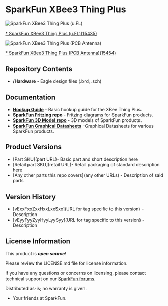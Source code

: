 SparkFun XBee3 Thing Plus
========================================

![SparkFun XBee3 Thing Plus (u.FL)](https://cdn.sparkfun.com/assets/parts/1/3/9/9/4/15435-SparkFun_Thing_Plus_-_XBee3_Micro__u.FL_-01.jpg)

[* SparkFun XBee3 Thing Plus (u.FL)(15435)](https://www.sparkfun.com/products/15435)

![SparkFun XBee3 Thing Plus (PCB Antenna)](https://cdn.sparkfun.com/assets/parts/1/4/0/3/7/15454-SparkFun_Thing_Plus_-_XBee3_Micro__Chip_Antenna_-01b.jpg)

[* SparkFun XBee3 Thing Plus (PCB Antenna)(15454)](https://www.sparkfun.com/products/15454)

<Basic description of the part.>

Repository Contents
-------------------

* **/Hardware** - Eagle design files (.brd, .sch)

Documentation
--------------
* **[Hookup Guide](https://learn.sparkfun.com/tutorials/xbee3-thing-plus-hookup-guide)** - Basic hookup guide for the XBee Thing Plus.
* **[SparkFun Fritzing repo](https://github.com/sparkfun/Fritzing_Parts)** - Fritzing diagrams for SparkFun products.
* **[SparkFun 3D Model repo](https://github.com/sparkfun/3D_Models)** - 3D models of SparkFun products. 
* **[SparkFun Graphical Datasheets](https://github.com/sparkfun/Graphical_Datasheets)** -Graphical Datasheets for various SparkFun products.

Product Versions
----------------
* [Part SKU](part URL)- Basic part and short description here
* [Retail part SKU](retail URL)- Retail packaging of standard description here
* [Any other parts this repo covers](any other URLs) - Description of said parts

Version History
---------------
* [vExxFxxZxxHxxLxxSxx](URL for tag specific to this version) - Description 
* [vEyyFyyZyyHyyLyySyy](URL for tag specific to this version) - Description

License Information
-------------------

This product is _**open source**_! 

Please review the LICENSE.md file for license information. 

If you have any questions or concerns on licensing, please contact technical support on our [SparkFun forums](https://forum.sparkfun.com/viewforum.php?f=152).

Distributed as-is; no warranty is given.

- Your friends at SparkFun.

_<COLLABORATION CREDIT>_

